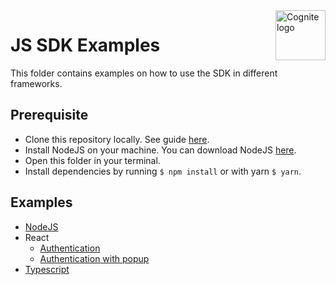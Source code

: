 <a href="https://cognite.com/">
    <img src="../cognite_logo.png" alt="Cognite logo" title="Cognite" align="right" height="80" />
</a>

JS SDK Examples
==========================

This folder contains examples on how to use the SDK in different frameworks.

## Prerequisite

- Clone this repository locally. See guide [here](https://help.github.com/en/articles/cloning-a-repository).
- Install NodeJS on your machine. You can download NodeJS [here](https://nodejs.org/en/download/).
- Open this folder in your terminal.
- Install dependencies by running `$ npm install` or with yarn `$ yarn`.

## Examples

- [NodeJS](./nodejs)
- React
  - [Authentication](./react/authentication)
  - [Authentication with popup](./react/authentication-with-popup)
- [Typescript](./typescript)

